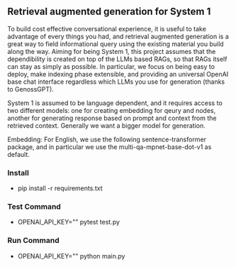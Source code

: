 ## Retrieval augmented generation for System 1

To build cost effective conversational experience, it is useful to take advantage of every things you had, and retrieval augmented generation is a great way to field informational query using the existing material you build along the way. Aiming for being System 1, this project assumes that the dependibility is created on top of the LLMs based RAGs, so that RAGs itself can stay as simply as possible. In particular, we focus on being easy to deploy, make indexing phase extensible, and providing an universal OpenAI base chat interface regardless which LLMs you use for generation (thanks to GenossGPT).

System 1 is assumed to be language dependent, and it requires access to two different models: one for creating embedding for qeury and nodes, another for generating response based on prompt and context from the retrieved context. Generally we want a bigger model for generation.

Embedding: For English, we use the following sentence-transformer package, and in particular we use the multi-qa-mpnet-base-dot-v1 as default.


### Install

- pip install -r requirements.txt

### Test Command

- OPENAI_API_KEY="" pytest test.py

### Run Command

- OPENAI_API_KEY="" python main.py
